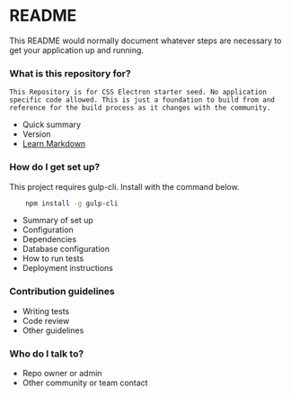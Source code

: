 # README #

This README would normally document whatever steps are necessary to get your application up and running.

### What is this repository for? ###
    This Repository is for CSS Electron starter seed. No application specific code allowed. This is just a foundation to build from and reference for the build process as it changes with the community.
* Quick summary
* Version
* [Learn Markdown](https://bitbucket.org/tutorials/markdowndemo)

### How do I get set up? ###
This project requires gulp-cli. Install with the command below.
```bash
    npm install -g gulp-cli
```

* Summary of set up
* Configuration
* Dependencies
* Database configuration
* How to run tests
* Deployment instructions

### Contribution guidelines ###

* Writing tests
* Code review
* Other guidelines

### Who do I talk to? ###

* Repo owner or admin
* Other community or team contact